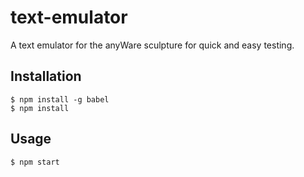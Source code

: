 # text-emulator
A text emulator for the anyWare sculpture for quick and easy testing.

## Installation

    $ npm install -g babel
    $ npm install

## Usage

    $ npm start
